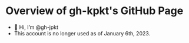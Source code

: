 # Overview of gh-kpkt's GitHub Page

- 👋 Hi, I’m @gh-jpkt
- This account is no longer used as of January 6th, 2023.

